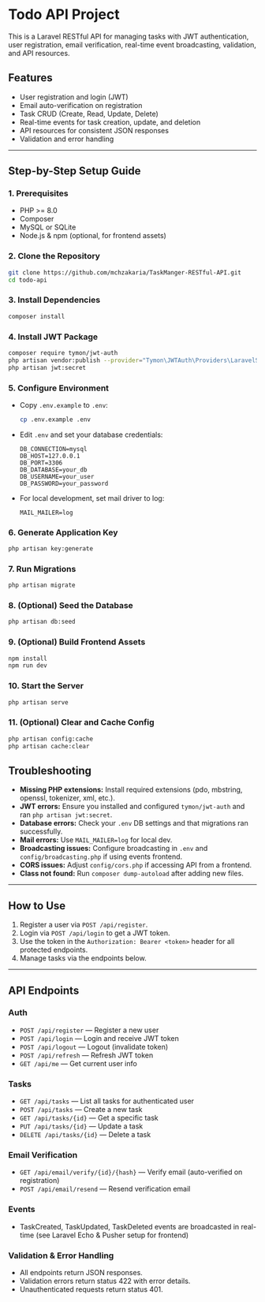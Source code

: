 # Todo API Project

This is a Laravel RESTful API for managing tasks with JWT authentication, user registration, email verification, real-time event broadcasting, validation, and API resources.

## Features

- User registration and login (JWT)
- Email auto-verification on registration
- Task CRUD (Create, Read, Update, Delete)
- Real-time events for task creation, update, and deletion
- API resources for consistent JSON responses
- Validation and error handling

---

## Step-by-Step Setup Guide

### 1. Prerequisites

- PHP >= 8.0
- Composer
- MySQL or SQLite
- Node.js & npm (optional, for frontend assets)

### 2. Clone the Repository

```sh
git clone https://github.com/mchzakaria/TaskManger-RESTful-API.git
cd todo-api
```

### 3. Install Dependencies

```sh
composer install
```

### 4. Install JWT Package

```sh
composer require tymon/jwt-auth
php artisan vendor:publish --provider="Tymon\JWTAuth\Providers\LaravelServiceProvider"
php artisan jwt:secret
```

### 5. Configure Environment

- Copy `.env.example` to `.env`:
  ```sh
  cp .env.example .env
  ```
- Edit `.env` and set your database credentials:
  ```env
  DB_CONNECTION=mysql
  DB_HOST=127.0.0.1
  DB_PORT=3306
  DB_DATABASE=your_db
  DB_USERNAME=your_user
  DB_PASSWORD=your_password
  ```
- For local development, set mail driver to log:
  ```env
  MAIL_MAILER=log
  ```

### 6. Generate Application Key

```sh
php artisan key:generate
```

### 7. Run Migrations

```sh
php artisan migrate
```

### 8. (Optional) Seed the Database

```sh
php artisan db:seed
```

### 9. (Optional) Build Frontend Assets

```sh
npm install
npm run dev
```

### 10. Start the Server

```sh
php artisan serve
```

### 11. (Optional) Clear and Cache Config

```sh
php artisan config:cache
php artisan cache:clear
```

## Troubleshooting

- **Missing PHP extensions:** Install required extensions (pdo, mbstring, openssl, tokenizer, xml, etc.).
- **JWT errors:** Ensure you installed and configured `tymon/jwt-auth` and ran `php artisan jwt:secret`.
- **Database errors:** Check your `.env` DB settings and that migrations ran successfully.
- **Mail errors:** Use `MAIL_MAILER=log` for local dev.
- **Broadcasting issues:** Configure broadcasting in `.env` and `config/broadcasting.php` if using events frontend.
- **CORS issues:** Adjust `config/cors.php` if accessing API from a frontend.
- **Class not found:** Run `composer dump-autoload` after adding new files.

---

## How to Use

1. Register a user via `POST /api/register`.
2. Login via `POST /api/login` to get a JWT token.
3. Use the token in the `Authorization: Bearer <token>` header for all protected endpoints.
4. Manage tasks via the endpoints below.

---

## API Endpoints

### Auth

- `POST /api/register` — Register a new user
- `POST /api/login` — Login and receive JWT token
- `POST /api/logout` — Logout (invalidate token)
- `POST /api/refresh` — Refresh JWT token
- `GET /api/me` — Get current user info

### Tasks

- `GET /api/tasks` — List all tasks for authenticated user
- `POST /api/tasks` — Create a new task
- `GET /api/tasks/{id}` — Get a specific task
- `PUT /api/tasks/{id}` — Update a task
- `DELETE /api/tasks/{id}` — Delete a task

### Email Verification

- `GET /api/email/verify/{id}/{hash}` — Verify email (auto-verified on registration)
- `POST /api/email/resend` — Resend verification email

### Events

- TaskCreated, TaskUpdated, TaskDeleted events are broadcasted in real-time (see Laravel Echo & Pusher setup for frontend)

### Validation & Error Handling

- All endpoints return JSON responses.
- Validation errors return status 422 with error details.
- Unauthenticated requests return status 401.
